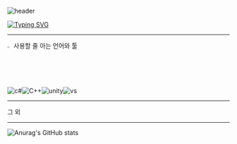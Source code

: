 ![header](https://capsule-render.vercel.app/api?type=waving&color=6994CDEE&text=&animation=twinkling&height=80)

[![Typing SVG](https://readme-typing-svg.demolab.com?font=Alkatra&weight=500&size=45&duration=4000&pause=3&color=6994CDEE&center=false&vCenter=false&multiline=true&repeat=true&width=1000&height=100&lines=Welcome+to+Yebin's+GitHub!👋)](https://git.io/typing-svg)
 
<div align="left">
 
 ---


<summary>
  <img src="https://raw.githubusercontent.com/Tarikul-Islam-Anik/Animated-Fluent-Emojis/master/Emojis/Hand%20gestures/Eyes.png" alt="Eyes" width="2%" /> 사용할 줄 아는 언어와 툴
</summary>

  
![c#](https://img.shields.io/badge/C%23-239120?style=for-the-badge&logo=c-sharp&logoColor=white)![C++](https://img.shields.io/badge/C%2B%2B-00599C?style=for-the-badge&logo=c%2B%2B&logoColor=white)![unity](https://img.shields.io/badge/Unity-100000?style=for-the-badge&logo=unity&logoColor=white)![vs](https://img.shields.io/badge/Visual_Studio-5C2D91?style=for-the-badge&logo=visual%20studio&logoColor=white)

</details>

---

그 외

---

![Anurag's GitHub stats](https://github-readme-stats.vercel.app/api?username=qls051&show_icons=true&theme=merko)
